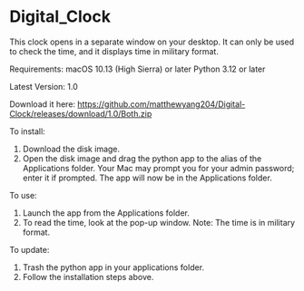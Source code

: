 # Digital_Clock
This clock opens in a separate window on your desktop. It can only be used to check the time, and it displays time in military format.

Requirements:
macOS 10.13 (High Sierra) or later
Python 3.12 or later

Latest Version: 1.0

Download it here:
https://github.com/matthewyang204/Digital-Clock/releases/download/1.0/Both.zip

To install:
1. Download the disk image.
2. Open the disk image and drag the python app to the alias of the Applications folder. Your Mac may prompt you for your admin password; enter it if prompted. The app will now be in the Applications folder.

To use:
1. Launch the app from the Applications folder.
2. To read the time, look at the pop-up window.
Note: The time is in military format.

To update:
1. Trash the python app in your applications folder.
2. Follow the installation steps above.

